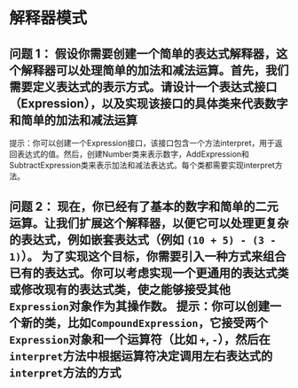 # 解释器模式

## 问题 1： 假设你需要创建一个简单的表达式解释器，这个解释器可以处理简单的加法和减法运算。首先，我们需要定义表达式的表示方式。请设计一个表达式接口（Expression），以及实现该接口的具体类来代表数字和简单的加法和减法运算

提示：你可以创建一个Expression接口，该接口包含一个方法interpret，用于返回表达式的值。然后，创建Number类来表示数字，AddExpression和SubtractExpression类来表示加法和减法表达式。每个类都需要实现interpret方法。

## 问题 2： 现在，你已经有了基本的数字和简单的二元运算。让我们扩展这个解释器，以便它可以处理更复杂的表达式，例如嵌套表达式（例如 `(10 + 5) - (3 - 1)`）。 为了实现这个目标，你需要引入一种方式来组合已有的表达式。你可以考虑实现一个更通用的表达式类或修改现有的表达式类，使之能够接受其他`Expression`对象作为其操作数。 提示：你可以创建一个新的类，比如`CompoundExpression`，它接受两个`Expression`对象和一个运算符（比如 `+`, `-`），然后在`interpret`方法中根据运算符决定调用左右表达式的`interpret`方法的方式
